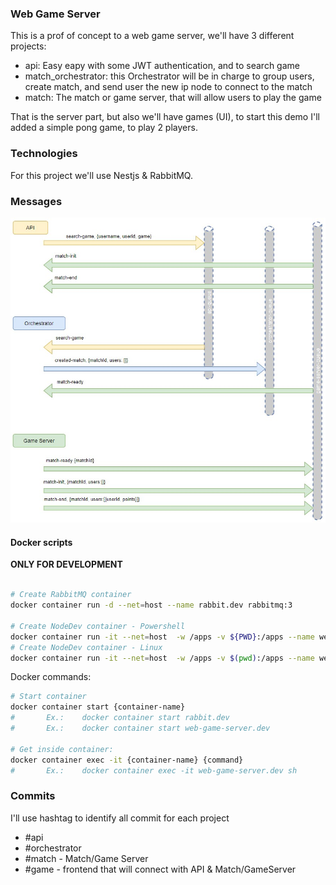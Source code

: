### Web Game Server

This is a prof of concept to a web game server, we'll have 3 different projects:
- api: Easy eapy with some JWT authentication, and to search game
- match_orchestrator: this Orchestrator will be in charge to group users, create match, and send user the new ip node to connect to the match
- match: The match or game server, that will allow users to play the game

That is the server part, but also we'll have games (UI), to start this demo I'll added a simple pong game, to play 2 players.



### Technologies
For this project we'll use Nestjs & RabbitMQ.

### Messages
![Messages Workflow](/documents/messages-workflow.jpg)




#### Docker scripts

**ONLY FOR DEVELOPMENT**
```bash

# Create RabbitMQ container
docker container run -d --net=host --name rabbit.dev rabbitmq:3

# Create NodeDev container - Powershell
docker container run -it --net=host  -w /apps -v ${PWD}:/apps --name web-game-server.dev node:current-alpine sh
# Create NodeDev container - Linux
docker container run -it --net=host  -w /apps -v $(pwd):/apps --name web-game-server.dev node:current-alpine sh
```
Docker commands:
```bash
# Start container 
docker container start {container-name}
#       Ex.:    docker container start rabbit.dev
#       Ex.:    docker container start web-game-server.dev

# Get inside container:
docker container exec -it {container-name} {command}
#       Ex.:    docker container exec -it web-game-server.dev sh
```


### Commits
I'll use hashtag to identify all commit for each project 
- #api
- #orchestrator
- #match            - Match/Game Server
- #game             - frontend that will connect with API & Match/GameServer